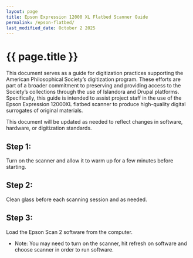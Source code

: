 ```yaml
---
layout: page
title: Epson Expression 12000 XL Flatbed Scanner Guide
permalink: /epson-flatbed/
last_modified_date: October 2 2025
---
```


# {{ page.title }}

This document serves as a guide for digitization practices supporting the American Philosophical Society’s digitization program. These efforts are part of a broader commitment to preserving and providing access to the Society’s collections through the use of Islandora and Drupal platforms. Specifically, this guide is intended to assist project staff in the use of the Epson Expression 12000XL flatbed scanner to produce high-quality digital surrogates of original materials.

This document will be updated as needed to reflect changes in software, hardware, or digitization standards.

## Step 1:  
Turn on the scanner and allow it to warm up for a few minutes before starting.  

## Step 2:  
Clean glass before each scanning session and as needed.  

## Step 3:  
Load the Epson Scan 2 software from the computer.
 * Note: You may need to turn on the scanner, hit refresh on software and choose scanner in order to run software.

